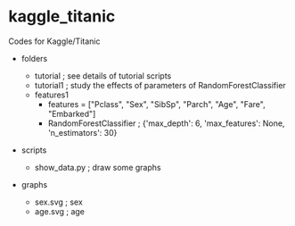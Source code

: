 # kaggle_titanic
Codes for Kaggle/Titanic

- folders
  - tutorial ; see details of tutorial scripts
  - tutorial1 ; study the effects of parameters of RandomForestClassifier
  - features1
    - features = ["Pclass", "Sex", "SibSp", "Parch", "Age", "Fare", "Embarked"]
    - RandomForestClassifier ; {'max_depth': 6, 'max_features': None, 'n_estimators': 30}

- scripts
  - show_data.py ; draw some graphs
- graphs
  - sex.svg ; sex
  - age.svg ; age
